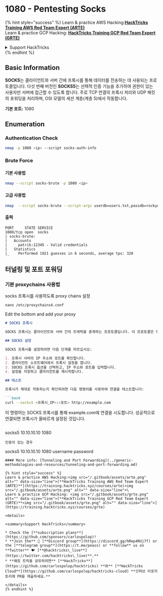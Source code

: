 # 1080 - Pentesting Socks

{% hint style="success" %}
Learn & practice AWS Hacking:<img src="/.gitbook/assets/arte.png" alt="" data-size="line">[**HackTricks Training AWS Red Team Expert (ARTE)**](https://training.hacktricks.xyz/courses/arte)<img src="/.gitbook/assets/arte.png" alt="" data-size="line">\
Learn & practice GCP Hacking: <img src="/.gitbook/assets/grte.png" alt="" data-size="line">[**HackTricks Training GCP Red Team Expert (GRTE)**<img src="/.gitbook/assets/grte.png" alt="" data-size="line">](https://training.hacktricks.xyz/courses/grte)

<details>

<summary>Support HackTricks</summary>

* Check the [**subscription plans**](https://github.com/sponsors/carlospolop)!
* **Join the** 💬 [**Discord group**](https://discord.gg/hRep4RUj7f) or the [**telegram group**](https://t.me/peass) or **follow** us on **Twitter** 🐦 [**@hacktricks\_live**](https://twitter.com/hacktricks\_live)**.**
* **Share hacking tricks by submitting PRs to the** [**HackTricks**](https://github.com/carlospolop/hacktricks) and [**HackTricks Cloud**](https://github.com/carlospolop/hacktricks-cloud) github repos.

</details>
{% endhint %}

## Basic Information

**SOCKS**는 클라이언트와 서버 간에 프록시를 통해 데이터를 전송하는 데 사용되는 프로토콜입니다. 다섯 번째 버전인 **SOCKS5**는 선택적 인증 기능을 추가하여 권한이 있는 사용자만 서버에 접근할 수 있도록 합니다. 주로 TCP 연결의 프록시 처리와 UDP 패킷의 포워딩을 처리하며, OSI 모델의 세션 계층(계층 5)에서 작동합니다.

**기본 포트:** 1080

## Enumeration

### Authentication Check
```bash
nmap -p 1080 <ip> --script socks-auth-info
```
### Brute Force

#### 기본 사용법
```bash
nmap --script socks-brute -p 1080 <ip>
```
#### 고급 사용법
```bash
nmap  --script socks-brute --script-args userdb=users.txt,passdb=rockyou.txt,unpwdb.timelimit=30m -p 1080 <ip>
```
#### 출력
```
PORT     STATE SERVICE
1080/tcp open  socks
| socks-brute:
|   Accounts
|     patrik:12345 - Valid credentials
|   Statistics
|_    Performed 1921 guesses in 6 seconds, average tps: 320
```
## 터널링 및 포트 포워딩

### 기본 proxychains 사용법

socks 프록시를 사용하도록 proxy chains 설정
```
nano /etc/proxychains4.conf
```
Edit the bottom and add your proxy

```markdown
# SOCKS 프록시

SOCKS 프록시는 클라이언트와 서버 간의 트래픽을 중계하는 프로토콜입니다. 이 프로토콜은 다양한 네트워크 서비스에 대한 액세스를 제공하며, 보안 및 익명성을 높이는 데 유용합니다.

## SOCKS 설정

SOCKS 프록시를 설정하려면 다음 단계를 따르십시오:

1. 프록시 서버의 IP 주소와 포트를 확인합니다.
2. 클라이언트 소프트웨어에서 프록시 설정을 엽니다.
3. SOCKS 프록시 옵션을 선택하고, IP 주소와 포트를 입력합니다.
4. 설정을 저장하고 클라이언트를 재시작합니다.

## 테스트

프록시가 제대로 작동하는지 확인하려면 다음 명령어를 사용하여 연결을 테스트합니다:

```bash
curl --socks5 <프록시_IP>:<포트> http://example.com
```

이 명령어는 SOCKS 프록시를 통해 example.com에 연결을 시도합니다. 성공적으로 연결되면 프록시가 올바르게 설정된 것입니다.
```
```
socks5 10.10.10.10 1080
```
인증이 있는 경우
```
socks5 10.10.10.10 1080 username password
```
#### More info: [Tunneling and Port Forwarding](../generic-methodologies-and-resources/tunneling-and-port-forwarding.md)

{% hint style="success" %}
Learn & practice AWS Hacking:<img src="/.gitbook/assets/arte.png" alt="" data-size="line">[**HackTricks Training AWS Red Team Expert (ARTE)**](https://training.hacktricks.xyz/courses/arte)<img src="/.gitbook/assets/arte.png" alt="" data-size="line">\
Learn & practice GCP Hacking: <img src="/.gitbook/assets/grte.png" alt="" data-size="line">[**HackTricks Training GCP Red Team Expert (GRTE)**<img src="/.gitbook/assets/grte.png" alt="" data-size="line">](https://training.hacktricks.xyz/courses/grte)

<details>

<summary>Support HackTricks</summary>

* Check the [**subscription plans**](https://github.com/sponsors/carlospolop)!
* **Join the** 💬 [**Discord group**](https://discord.gg/hRep4RUj7f) or the [**telegram group**](https://t.me/peass) or **follow** us on **Twitter** 🐦 [**@hacktricks\_live**](https://twitter.com/hacktricks\_live)**.**
* **해킹 트릭을 공유하려면** [**HackTricks**](https://github.com/carlospolop/hacktricks) **와** [**HackTricks Cloud**](https://github.com/carlospolop/hacktricks-cloud) **깃허브 리포지토리에 PR을 제출하세요.**

</details>
{% endhint %}
